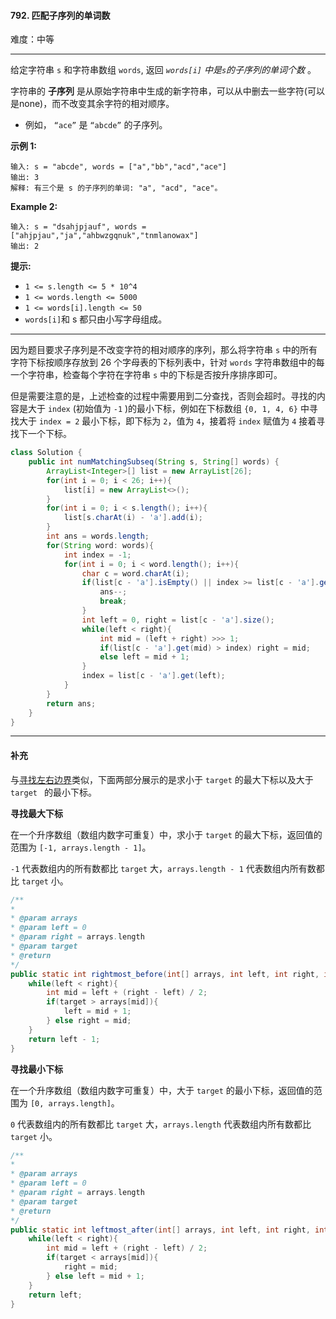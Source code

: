 #### 792. 匹配子序列的单词数

难度：中等

---

给定字符串 `s` 和字符串数组 `words`, 返回  _`words[i]` 中是`s`的子序列的单词个数_ 。

字符串的  **子序列**  是从原始字符串中生成的新字符串，可以从中删去一些字符(可以是none)，而不改变其余字符的相对顺序。

*   例如， `“ace”` 是 `“abcde”` 的子序列。

 **示例 1:** 

```
输入: s = "abcde", words = ["a","bb","acd","ace"]
输出: 3
解释: 有三个是 s 的子序列的单词: "a", "acd", "ace"。
```

 **Example 2:** 

```
输入: s = "dsahjpjauf", words = ["ahjpjau","ja","ahbwzgqnuk","tnmlanowax"]
输出: 2
```

 **提示:** 

*   `1 <= s.length <= 5 * 10^4`
*   `1 <= words.length <= 5000`
*   `1 <= words[i].length <= 50`
*   `words[i]`和 s 都只由小写字母组成。

---

因为题目要求子序列是不改变字符的相对顺序的序列，那么将字符串 `s` 中的所有字符下标按顺序存放到 26 个字母表的下标列表中，针对 `words` 字符串数组中的每一个字符串，检查每个字符在字符串 `s` 中的下标是否按升序排序即可。

但是需要注意的是，上述检查的过程中需要用到二分查找，否则会超时。寻找的内容是大于 `index` (初始值为 `-1` )的最小下标，例如在下标数组 `{0, 1, 4, 6}` 中寻找大于 `index = 2` 最小下标，即下标为 `2`，值为 `4`，接着将 `index` 赋值为 `4` 接着寻找下一个下标。

```java
class Solution {
    public int numMatchingSubseq(String s, String[] words) {
        ArrayList<Integer>[] list = new ArrayList[26];
        for(int i = 0; i < 26; i++){
            list[i] = new ArrayList<>();
        }
        for(int i = 0; i < s.length(); i++){
            list[s.charAt(i) - 'a'].add(i);
        }
        int ans = words.length;
        for(String word: words){
            int index = -1;
            for(int i = 0; i < word.length(); i++){
                char c = word.charAt(i);
                if(list[c - 'a'].isEmpty() || index >= list[c - 'a'].get(list[c - 'a'].size() - 1)){
                    ans--;
                    break;
                }
                int left = 0, right = list[c - 'a'].size();
                while(left < right){
                    int mid = (left + right) >>> 1;
                    if(list[c - 'a'].get(mid) > index) right = mid;
                    else left = mid + 1;
                }
                index = list[c - 'a'].get(left);
            }
        }
        return ans;
    }
}
```

---

#### 补充

与[寻找左右边界](https://github.com/CompetitiveLin/Leetcode/blob/61cb8c9c65c1e2f1784aaab92fb95ee78c67eea7/Dichotomy/704.%20%E4%BA%8C%E5%88%86%E6%9F%A5%E6%89%BE.md#%E8%A1%A5%E5%85%85)类似，下面两部分展示的是求小于 `target` 的最大下标以及大于 `target ` 的最小下标。

**寻找最大下标**

在一个升序数组（数组内数字可重复）中，求小于 `target` 的最大下标，返回值的范围为 `[-1, arrays.length - 1]`。

`-1` 代表数组内的所有数都比 `target` 大，`arrays.length - 1` 代表数组内所有数都比 `target` 小。

```java
/**
*
* @param arrays
* @param left = 0
* @param right = arrays.length
* @param target
* @return
*/
public static int rightmost_before(int[] arrays, int left, int right, int target){
    while(left < right){
        int mid = left + (right - left) / 2;
        if(target > arrays[mid]){
            left = mid + 1;
        } else right = mid;
    }
    return left - 1;
}
```

**寻找最小下标**

在一个升序数组（数组内数字可重复）中，大于 `target` 的最小下标，返回值的范围为 `[0, arrays.length]`。

`0` 代表数组内的所有数都比 `target` 大，`arrays.length` 代表数组内所有数都比 `target` 小。

```java
/**
*
* @param arrays
* @param left = 0
* @param right = arrays.length
* @param target
* @return
*/
public static int leftmost_after(int[] arrays, int left, int right, int target){
    while(left < right){
        int mid = left + (right - left) / 2;
        if(target < arrays[mid]){
            right = mid;
        } else left = mid + 1;
    }
    return left;
}
```

